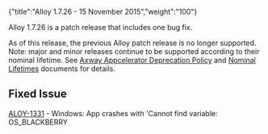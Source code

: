 {"title":"Alloy 1.7.26 - 15 November 2015","weight":"100"}

Alloy 1.7.26 is a patch release that includes one bug fix.

As of this release, the previous Alloy patch release is no longer supported. Note: major and minor releases continue to be supported according to their nominal lifetime. See [Axway Appcelerator Deprecation Policy](/docs/appc/AMPLIFY_Appcelerator_Services_Overview/Axway_Appcelerator_Deprecation_Policy/) and [Nominal Lifetimes](/docs/appc/AMPLIFY_Appcelerator_Services_Overview/Axway_Appcelerator_Product_Lifecycle/#NominalLifetimes) documents for details.

## Fixed Issue

[ALOY-1331](https://jira.appcelerator.org/browse/ALOY-1331) - Windows: App crashes with 'Cannot find variable: OS\_BLACKBERRY
